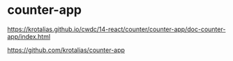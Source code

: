 # counter-app

https://krotalias.github.io/cwdc/14-react/counter/counter-app/doc-counter-app/index.html

https://github.com/krotalias/counter-app

